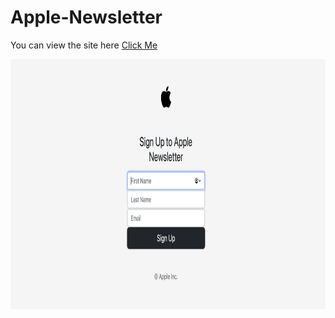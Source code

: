 # Apple-Newsletter

You can view the site here
[Click Me](https://stormy-brushlands-01992.herokuapp.com)

<img src="https://github.com/anshumanbisoyi/Apple-Newsletter/blob/master/public/images/Screenshot%202022-08-26%20at%2010.48.42%20PM.png" width= 800px height= 400px>
